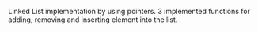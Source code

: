 Linked List implementation by using pointers.
3 implemented functions for adding, removing and inserting element into the list.
